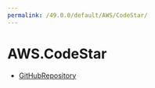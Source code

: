 ```yaml
---
permalink: /49.0.0/default/AWS/CodeStar/
---
```


# AWS.CodeStar



* [GitHubRepository](GitHubRepository.md)